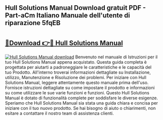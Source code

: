 ## Hull Solutions Manual Download gratuit PDF - Part-aCm Italiano Manuale dell'utente di riparazione 5fqEB

# <h2><a href="http://dfginw5.blite.top/?on=Hull+Solutions+Manual">🔗Download 👉🔴 Hull Solutions Manual</a></h2>

[![Hull Solutions Manual download](https://i.imgur.com/lujVjoI.png)](http://dfginw5.blite.top/?on=Hull+Solutions+Manual)
Benvenuto nel manuale di Istruzioni per il tuo Hull Solutions Manual appena acquistato. Questa guida completa è progettata per aiutarti a padroneggiare le caratteristiche e le capacità del tuo Prodotto. All'interno troverai informazioni dettagliate su Installazione, utilizzo, Manutenzione e Risoluzione dei problemi. Per iniziare con Hull Solutions Manual, leggere attentamente questo manuale prima dell'uso. Fornisce istruzioni dettagliate su come impostare il prodotto e informazioni su come utilizzare le sue varie funzioni e funzioni. Questo Hull Solutions Manual è dotato di funzionalità complete per soddisfare le diverse esigenze. Speriamo che Hull Solutions Manual sia stata una guida chiara e concisa per iniziare con il tuo nuovo prodotto. Se hai bisogno di aiuto o chiarimenti, non esitare a contattare il nostro team di assistenza clienti.
